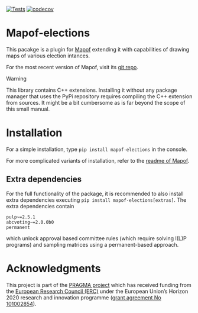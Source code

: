 [![Tests](https://github.com/science-for-democracy/mapof-elections/actions/workflows/python-tests.yml/badge.svg?branch=main)](https://github.com/science-for-democracy/mapof-elections/actions/workflows/python-tests.yml)
[![codecov](https://codecov.io/github/science-for-democracy/mapof-elections/graph/badge.svg?token=EDMLWNYCTP)](https://codecov.io/github/science-for-democracy/mapof-elections)


# Mapof-elections
This pacakge is a plugin for [Mapof](https://pypi.org/project/mapof/) extending
it with capabilities of drawing maps of various election intances.

For the most recent version of Mapof, visit its [git
repo](https://pypi.org/project/mapof/).

> [!WARNING]
> This library contains C++ extensions. Installing it without
> any package manager that uses the PyPi repository requires compiling the C++
> extension from sources. It might be a bit cumbersome as is far beyond the
> scope of this small manual.
 
# Installation
For a simple installation, type
`pip install mapof-elections`
in the console.

For more complicated variants of installation, refer to the [readme of
Mapof](https://github.com/science-for-democracy/mapof).

## Extra dependencies

For the full functionality of the package, it is recommended to also install
extra dependencies executing `pip install mapof-elections[extras]`. The extra
dependencies contain 
```
pulp~=2.5.1
abcvoting~=2.0.0b0
permanent
```  
which unlock approval based committee rules (which require solving I(L)P
programs) and sampling matrices using a permanent-based approach.

# Acknowledgments

This project is part of the [PRAGMA project](https://home.agh.edu.pl/~pragma/)
which has received funding from the [European Research Council
(ERC)](https://home.agh.edu.pl/~pragma/) under the European Union’s Horizon 2020
research and innovation programme ([grant agreement No
101002854](https://erc.easme-web.eu/?p=101002854)).



